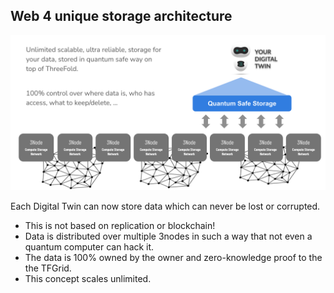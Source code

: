 ## Web 4 unique storage architecture 

![](img/storage_web4_twin.png)  

Each Digital Twin can now store data which can never be lost or corrupted.

- This is not based on replication or blockchain!
- Data is distributed over multiple 3nodes in such a way that not even a quantum computer can hack it. 
- The data is 100% owned by the owner and zero-knowledge proof to the the TFGrid.
- This concept scales unlimited.



